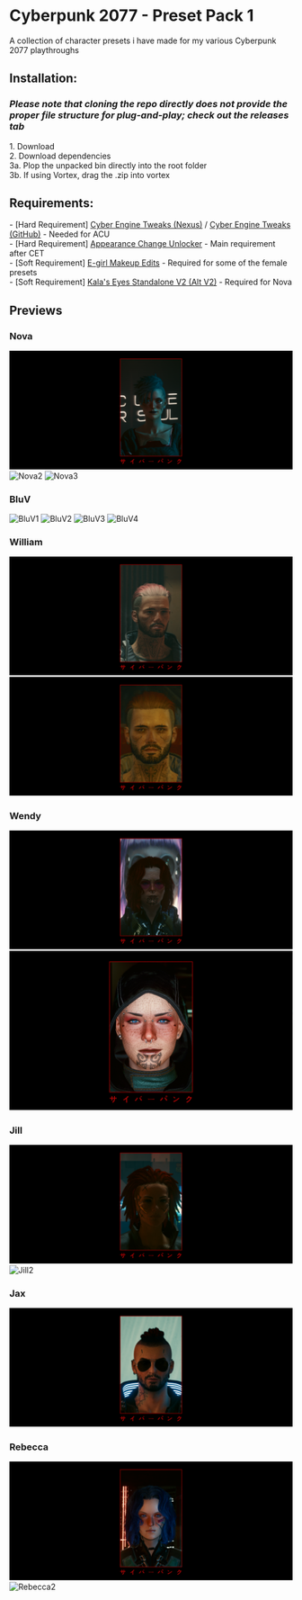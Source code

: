 # Cyberpunk 2077 - Preset Pack 1
A collection of character presets i have made for my various Cyberpunk 2077 playthroughs
  
  
## Installation:
### *Please note that cloning the repo directly does not provide the proper file structure for plug-and-play; check out the releases tab*  
1\. Download  
2\. Download dependencies  
3a. Plop the unpacked bin directly into the root folder  
3b. If using Vortex, drag the .zip into vortex  
  
  
## Requirements:
\- \[Hard Requirement\] [Cyber Engine Tweaks (Nexus)](https://www.nexusmods.com/cyberpunk2077/mods/107) / [Cyber Engine Tweaks (GitHub)](https://github.com/maximegmd/CyberEngineTweaks) - Needed for ACU  
\- \[Hard Requirement\] [Appearance Change Unlocker](https://www.nexusmods.com/cyberpunk2077/mods/3850) - Main requirement after CET  
\- \[Soft Requirement\] [E-girl Makeup Edits](https://www.nexusmods.com/cyberpunk2077/mods/1149) - Required for some of the female presets  
\- \[Soft Requirement\] [Kala's Eyes Standalone V2 (Alt V2)](https://www.nexusmods.com/cyberpunk2077/mods/3281) - Required for Nova  
  
  
## Previews
### Nova
![Nova1](./pictures/Nova/Nova.png)
![Nova2](./pictures/Nova/photomode_19092022_183554.png)
![Nova3](./pictures/Nova/photomode_21092022_212639.png)
### BluV
![BluV1](./pictures/BluV/BluV.png)
![BluV2](./pictures/BluV/photomode_14022021_132238.png)
![BluV3](./pictures/BluV/photomode_14022021_132256.png)
![BluV4](./pictures/BluV/photomode_17022021_131138.png)
### William
![William1](./pictures/William/William.png)
![William2](./pictures/William/photomode_23082022_164624.png)
### Wendy
![Wendy1](./pictures/Wendy/Wendy.png)
![Wendy2](./pictures/Wendy/photomode_15042021_222943.png)
### Jill
![Jill1](./pictures/Jill/Jill.png)
![Jill2](./pictures/Jill/photomode_11022021_130125.png)
### Jax
![Jax](./pictures/Jax/Jax.png)
### Rebecca
![Rebecca1](./pictures/Rebecca/Rebecca.png)
![Rebecca2](./pictures/Rebecca/photomode_30122021_214524.png)